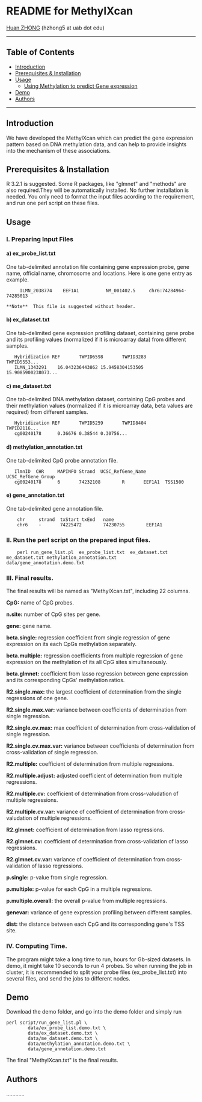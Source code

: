 README for MethylXcan
===============

[Huan ZHONG](https://github.com/dorothyzh/) \(hzhong5 at uab dot edu\)

* * *

Table of Contents
-----------------
* [Introduction](#introduction)
* [Prerequisites & Installation](#compilation)
* [Usage](#usage)
    * [Using Methylation to predict Gene expression](#built)
* [Demo](#demo)
* [Authors](#authors)

* * *

## <a name="introduction"></a> Introduction
We have developed the MethylXcan which can predict the gene expression pattern based on DNA methylation data, and can help to provide insights into the mechanism of these associations.

## <a name="compilation"></a> Prerequisites & Installation
R 3.2.1 is suggested. Some R packages, like "glmnet" and "methods" are also required.They will be automatically installed.
No further installation is needed. You only need to format the input files acording to the requirement, and run one perl script on these files.

## <a name="usage"></a> Usage

### I. Preparing Input Files

#### a) ex_probe_list.txt
   One tab-delimited annotation file containing gene expression probe, gene name, official name, chromosome and locations. Here is one gene entry as example.

        
         ILMN_2038774    EEF1A1          NM_001402.5     chr6:74284964-74285013
       
    **Note**  This file is suggested without header.

#### b) ex_dataset.txt 
   One tab-delimited gene expression profiling dataset, containing gene probe and its profiling values (normalized if it is microarray data) from different samples.
       
       Hybridization REF       TWPID6598       TWPID3283       TWPID5553...
       ILMN_1343291    16.043236443862 15.9458304153505        15.9085900238073...
       
   
       

#### c) me_dataset.txt 
   One tab-delimited DNA methylation dataset, containing CpG probes and their methylation values (normalized if it is microarray data, beta values are required) from different samples.
       
       Hybridization REF       TWPID5259       TWPID8404       TWPID2116...
       cg00240178      0.36676 0.38544 0.30756...
       
   
       

#### d) methylation_annotation.txt
   One tab-delimited CpG probe annotation file.
   
       IlmnID  CHR     MAPINFO Strand  UCSC_RefGene_Name       UCSC_RefGene_Group
       cg00240178      6       74232108        R       EEF1A1  TSS1500
       
#### e) gene_annotation.txt
   One tab-delimited gene annotation file.
   
        chr     strand  txStart txEnd   name
        chr6    -       74225472        74230755        EEF1A1


### II. Run the perl script on the prepared input files.
      
        perl run_gene_list.pl  ex_probe_list.txt  ex_dataset.txt  me_dataset.txt methylation_annotation.txt  data/gene_annotation.demo.txt

### III.  Final results.
   The final results will be named as "MethylXcan.txt", including 22 columns.


__CpG:__ name of CpG probes.  

__n.site:__ number of CpG sites per gene.


__gene:__ gene name.

__beta.single:__  regression coefficient from single regression of gene expression on its each CpGs methylation separately.

__beta.multiple:__ regression coefficients from multiple regression of gene expression on the methylation of its all CpG sites simultaneously. 

__beta.glmnet:__ coefficient from lasso regression between gene expression and its corresponding CpGs' methylation ratios.

__R2.single.max:__  the largest coefficient of determination from the single regressions of one gene.

__R2.single.max.var:__ variance between coefficients of determination from single regression.

__R2.single.cv.max:__ max coefficient of determination from cross-validation of single regression.

__R2.single.cv.max.var:__ variance between coefficients of determination from cross-validation of single regression.

__R2.multiple:__ coefficient of determination from multiple regressions.

__R2.multiple.adjust:__ adjusted coefficient of determination from multiple regressions.

__R2.multiple.cv:__ coefficient of determination from cross-valudation of multiple regressions.

__R2.multiple.cv.var:__ variance of coefficient of determination from cross-valudation of multiple regressions.

__R2.glmnet:__ coefficient of determination from lasso regressions.

__R2.glmnet.cv:__ coefficient of determination from cross-validation of lasso regressions.

__R2.glmnet.cv.var:__ variance of coefficient of determination from cross-validation of lasso regressions.

__p.single:__ p-value from single regression.

__p.multiple:__ p-value for each CpG in a multiple regressions.

__p.multiple.overall:__ the overall p-value from multiple regressions.

__genevar:__ variance of gene expression profiling between different samples.

__dist:__ the distance between each CpG and its corresponding gene's TSS site.


### IV. Computing Time.
The program might take a long time to run, hours for Gb-sized datasets. In demo, it might take 10 seconds to run 4 probes. So when running the job in cluster, it is recommended to split your probe files (ex_probe_list.txt) into several files, and send the jobs to different nodes. 



## <a name="demo"></a> Demo

Download the demo folder, and go into the demo folder and simply run 
   
    perl script/run_gene_list.pl \
            data/ex_probe_list.demo.txt \
            data/ex_dataset.demo.txt \
            data/me_dataset.demo.txt \
            data/methylation_annotation.demo.txt \
            data/gene_annotation.demo.txt

The final "MethylXcan.txt" is the final results.


            
## <a name="authors"></a> Authors
............

